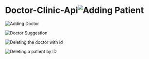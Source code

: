 # Doctor-Clinic-Api![Adding Patient](https://github.com/shivamone8/Doctor-Clinic-Api/assets/140168079/5de633fb-ddda-4f66-934a-317d0bbf63c4)

![Adding Doctor](https://github.com/shivamone8/Doctor-Clinic-Api/assets/140168079/59276b27-82ef-49a8-a903-8d0f80602684)

![Doctor Suggestion](https://github.com/shivamone8/Doctor-Clinic-Api/assets/140168079/1e41bab9-21be-4234-85d4-ecc461cac2fc)

![Deleting the doctor with id](https://github.com/shivamone8/Doctor-Clinic-Api/assets/140168079/72091cb4-07db-410d-afbc-bd9ab92fe7c5)

![Deleting a patient by ID](https://github.com/shivamone8/Doctor-Clinic-Api/assets/140168079/f1f4f623-b04a-4bdf-9d26-e769f0b93ae9)
